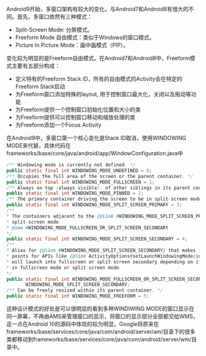 Android9开始，多窗口架构有较大的变化，与Android7和Android8有很大的不同。首先，多窗口依然有三种模式：

- Split-Screen Mode: 分屏模式。
- Freeform Mode 自由模式：类似于Windows的窗口模式。
- Picture In Picture Mode：画中画模式（PIP）。

变化较为明显的是Freeform自由模式。在Android7和Android8中，Freeform模式主要有五部分构成：
- 定义特有的Freeform Stack ID，所有的自由模式的Activity会在特定的Freeform Stack启动
- 为Freeform窗口添加特殊的layout, 用于控制窗口最大化，关闭以及拖动等功能
- 为Freeform提供一个控制窗口初始化位置和大小的类
- 为Freeform提供可以控制窗口移动和缩放处理的类
- 为Freeform添加一个Focus Activity

在Android9中，多窗口第一个核心变化是Stack ID取消，使用WINDOWING MODE来代替，具体代码在frameworks/base/core/java/android/app/WindowConfiguration.java中
```java
/** Windowing mode is currently not defined. */
public static final int WINDOWING_MODE_UNDEFINED = 0;
/** Occupies the full area of the screen or the parent container. */
public static final int WINDOWING_MODE_FULLSCREEN = 1;
/** Always on-top (always visible). of other siblings in its parent container. */
public static final int WINDOWING_MODE_PINNED = 2;
/** The primary container driving the screen to be in split-screen mode. */
public static final int WINDOWING_MODE_SPLIT_SCREEN_PRIMARY = 3;
/**
* The containers adjacent to the {@link #WINDOWING_MODE_SPLIT_SCREEN_PRIMARY} container in
* split-screen mode.
* @see #WINDOWING_MODE_FULLSCREEN_OR_SPLIT_SCREEN_SECONDARY
*/
public static final int WINDOWING_MODE_SPLIT_SCREEN_SECONDARY = 4;
/**
* Alias for {@link #WINDOWING_MODE_SPLIT_SCREEN_SECONDARY} that makes it clear that the usage
* points for APIs like {@link ActivityOptions#setLaunchWindowingMode(int)} that the container
* will launch into fullscreen or split-screen secondary depending on if the device is currently
* in fullscreen mode or split-screen mode.
*/
public static final int WINDOWING_MODE_FULLSCREEN_OR_SPLIT_SCREEN_SECONDARY =
       WINDOWING_MODE_SPLIT_SCREEN_SECONDARY;
/** Can be freely resized within its parent container. */
public static final int WINDOWING_MODE_FREEFORM = 5;
```
这种设计模式的好处是可以很明显的看到多种WINDIWING MODE的窗口显示在同一屏幕，不再由AMS来管理窗口的显示，将窗口的显示部分全部都交给WMS，这一点在Android 10的源码中体现的较为明显，Google将原来在frameworks/base/services/core/java/com/android/server/am/目录下的很多类都移动到frameworks/base/services/core/java/com/android/server/wm/目录中。
